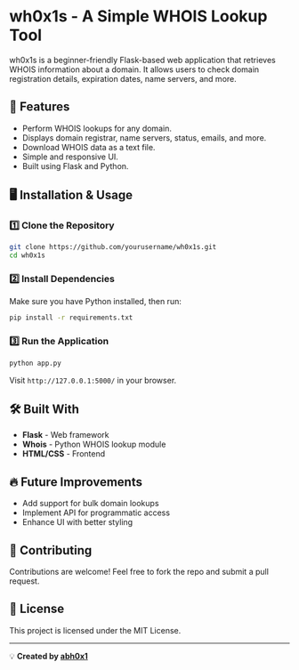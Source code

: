 # wh0x1s - A Simple WHOIS Lookup Tool

wh0x1s is a beginner-friendly Flask-based web application that retrieves WHOIS information about a domain. It allows users to check domain registration details, expiration dates, name servers, and more.

## 🚀 Features
- Perform WHOIS lookups for any domain.
- Displays domain registrar, name servers, status, emails, and more.
- Download WHOIS data as a text file.
- Simple and responsive UI.
- Built using Flask and Python.

## 🖥️ Installation & Usage
### 1️⃣ Clone the Repository
```bash
git clone https://github.com/yourusername/wh0x1s.git
cd wh0x1s
```

### 2️⃣ Install Dependencies
Make sure you have Python installed, then run:
```bash
pip install -r requirements.txt
```

### 3️⃣ Run the Application
```bash
python app.py
```
Visit `http://127.0.0.1:5000/` in your browser.

## 🛠️ Built With
- **Flask** - Web framework
- **Whois** - Python WHOIS lookup module
- **HTML/CSS** - Frontend

## 🔥 Future Improvements
- Add support for bulk domain lookups
- Implement API for programmatic access
- Enhance UI with better styling

## 🙌 Contributing
Contributions are welcome! Feel free to fork the repo and submit a pull request.

## 📜 License
This project is licensed under the MIT License.

---
💡 **Created by [abh0x1](https://github.com/abh0x1)** 

